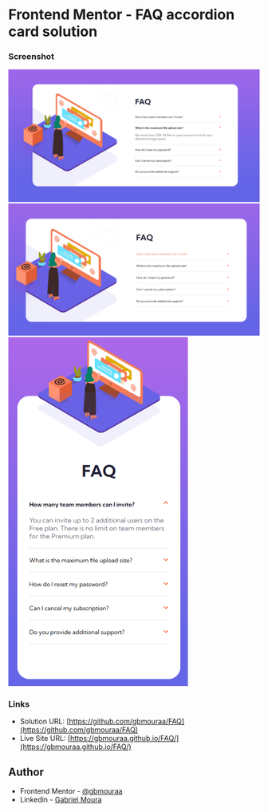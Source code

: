 # Frontend Mentor - FAQ accordion card solution
### Screenshot

![](./images/screen-shots/screen-shot1.png)
![](./images/screen-shots/screen-shot2.png)
![](./images/screen-shots/screen-shot3.png)


### Links

- Solution URL: [https://github.com/gbmouraa/FAQ](https://github.com/gbmouraa/FAQ)
- Live Site URL: [https://gbmouraa.github.io/FAQ/](https://gbmouraa.github.io/FAQ/)

## Author

- Frontend Mentor - [@gbmouraa](https://www.frontendmentor.io/profile/gbmouraa)
- Linkedin - [Gabriel Moura](https://www.linkedin.com/in/gabriel-moura-b63382161/)
